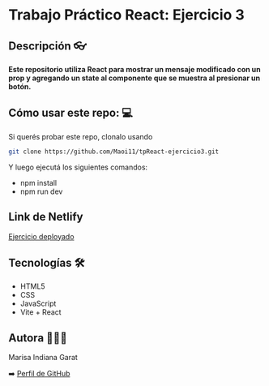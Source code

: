 # Trabajo Práctico React: Ejercicio 3


## Descripción 👓


**Este repositorio utiliza React para mostrar un mensaje modificado con un prop y agregando un state al componente que se muestra al presionar un botón.**  

## Cómo usar este repo: 💻 


Si querés probar este repo, clonalo usando
```bash
git clone https://github.com/Maoi11/tpReact-ejercicio3.git
```
Y luego ejecutá los siguientes comandos: 
- npm install
- npm run dev 
 
## Link de Netlify 
[Ejercicio deployado](https://tpreact-ejercicio3.netlify.app/) 

## Tecnologías 🛠️

- HTML5
- CSS
- JavaScript
- Vite + React

## Autora 🙋🏽‍♀️

Marisa Indiana Garat

➡️ [Perfil de GitHub](https://github.com/Maoi11)
